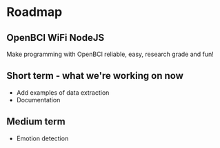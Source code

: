 # Roadmap

## OpenBCI WiFi NodeJS

Make programming with OpenBCI reliable, easy, research grade and fun!

## Short term - what we're working on now

- Add examples of data extraction
- Documentation

## Medium term

- Emotion detection
